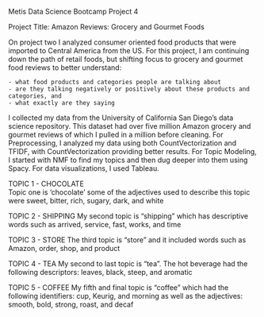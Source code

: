 Metis Data Science Bootcamp Project 4

Project Title: Amazon Reviews: Grocery and Gourmet Foods

On project two I analyzed consumer oriented food products that were imported to Central America from the US. For this project, I am continuing down the path of retail foods, but shifting focus to grocery and gourmet food reviews to better understand:

	- what food products and categories people are talking about
	- are they talking negatively or positively about these products and categories, and
	- what exactly are they saying 

I collected my data from the University of California San Diego’s data science repository. This dataset had over five million Amazon grocery and gourmet reviews of which I pulled in a million before cleaning. For Preprocessing, I analyzed my data using both CountVectorization and TFIDF, with CountVectorization providing better results. For Topic Modeling, I started with NMF to find my topics and then dug deeper into them using Spacy. For data visualizations, I used Tableau.

TOPIC 1 - CHOCOLATE  
Topic one is ‘chocolate’ some of the adjectives used to describe this topic were sweet, bitter, rich, sugary, dark, and white

TOPIC 2 - SHIPPING 
My second topic is “shipping” which has descriptive words such as arrived, service, fast, works, and time 

TOPIC 3 - STORE 
The third topic is “store” and it included words such as Amazon, order, shop, and product

TOPIC 4 - TEA
My second to last topic is “tea”. The hot beverage had the following descriptors: leaves, black, steep, and aromatic

TOPIC 5 - COFFEE 
My fifth and final topic is “coffee” which had the following identifiers:  cup, Keurig, and morning as well as the adjectives: smooth, bold, strong, roast, and decaf  


